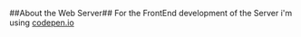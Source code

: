 ##About the Web Server##
For the FrontEnd development of the Server i'm using [codepen.io](https://codepen.io)

